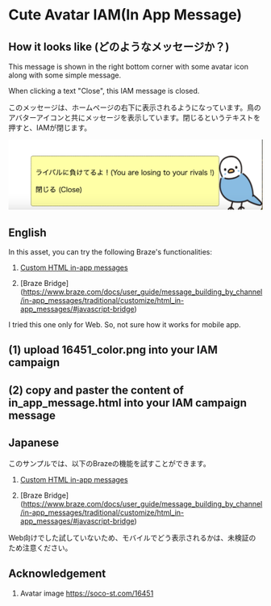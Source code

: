 # Cute Avatar IAM(In App Message)

## How it looks like (どのようなメッセージか？)

This message is shown in the right bottom corner with some avatar icon along with some simple message.

When clicking a text "Close", this IAM message is closed.

このメッセージは、ホームページの右下に表示されるようになっています。鳥のアバターアイコンと共にメッセージを表示しています。閉じるというテキストを押すと、IAMが閉じます。

![image](https://raw.githubusercontent.com/mmaioe/braze_collection/main/in_app_message/cute_avatar/sample_IAM.png)


## English

In this asset, you can try the following Braze's functionalities:

1. [Custom HTML in-app messages](https://www.braze.com/docs/user_guide/message_building_by_channel/in-app_messages/traditional/customize/html_in-app_messages/#javascript-bridge) 

2. [Braze Bridge] (https://www.braze.com/docs/user_guide/message_building_by_channel/in-app_messages/traditional/customize/html_in-app_messages/#javascript-bridge) 

I tried this one only for Web. So, not sure how it works for mobile app.

## (1) upload 16451_color.png into your IAM campaign

## (2) copy and paster the content of in_app_message.html into your IAM campaign message

## Japanese

このサンプルでは、以下のBrazeの機能を試すことができます。

1. [Custom HTML in-app messages](https://www.braze.com/docs/user_guide/message_building_by_channel/in-app_messages/traditional/customize/html_in-app_messages/#javascript-bridge)

2. [Braze Bridge] (https://www.braze.com/docs/user_guide/message_building_by_channel/in-app_messages/traditional/customize/html_in-app_messages/#javascript-bridge)

Web向けでした試していないため、モバイルでどう表示されるかは、未検証のため注意ください。

## Acknowledgement
1. Avatar image
https://soco-st.com/16451


